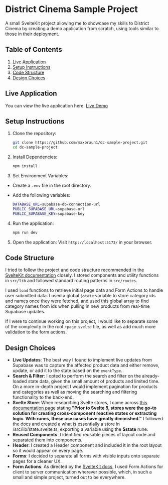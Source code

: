 # District Cinema Sample Project

A small SvelteKit project allowing me to showcase my skills to District Cinema by creating a demo application from scratch, using tools similar to those in their deployment.

## Table of Contents

1. [Live Application](#live-application)
2. [Setup Instructions](#setup-instructions)
3. [Code Structure](#code-structure)
4. [Design Choices](#design-choices)

## Live Application

You can view the live application here: [Live Demo](https://dc-sample-project.vercel.app/)

## Setup Instructions

1. Clone the repository:
   ```bash
   git clone https://github.com/maxbraun1/dc-sample-project.git
   cd dc-sample-project
   ```
2. Install Dependencies:
   ```bash
   npm install
   ```
3. Set Environment Variables:

- Create a `.env` file in the root directory.
- Add the following variables:

  ```bash
  DATABASE_URL=supabase-db-connection-url
  PUBLIC_SUPABASE_URL=supabase-url
  PUBLIC_SUPABASE_KEY=supabase-key
  ```

4. Run the application:
   ```bash
   npm run dev
   ```
5. Open the application: Visit `http://localhost:5173/` in your browser.

## Code Structure

I tried to follow the project and code structure recommended in the [SvelteKit documentation](https://svelte.dev/docs/kit/project-structure) closely. I stored components and utility functions in `src/lib` and followed standard routing patterns in `src/routes`.

I used `load` functions to retrieve initial page data and Form Actions to handle user submitted data. I used a global `$state` variable to store category ids and names once they were fetched, and used this global array to find category names from ids when pulling in new products from real-time Supabase updates.

If I were to continue working on this project, I would like to separate some of the complexity in the root `+page.svelte` file, as well as add much more validation to the form actions.

## Design Choices

- **Live Updates**: The best way I found to implement live updates from Supabase was to capture the affected product data and either remove, update, or add it to the state based on the `eventType`.
- **Search & Filter**: I opted to perform the search and filter on the already-loaded state data, given the small amount of products and limited time. On a more in-depth project I would implement pagination for products and categories as well as moving the searching and filtering functionality to the back-end.
- **Svelte Store**: When researching Svelte stores, I came across [this documentation page](https://svelte.dev/docs/svelte/stores#When-to-use-stores) stating **"Prior to Svelte 5, stores were the go-to solution for creating cross-component reactive states or extracting logic. With runes, these use cases have greatly diminished."** I followed the docs and created a what is essentially a store in /src/lib/state.svelte.ts, exporting a variable using the **$state** rune.
- **Reused Components**: I identified reusable pieces of layout code and separated them into components.
- **Header**: I created a Header component and included it in the root layout so it would appear on every page.
- **Forms**: I decided to separate all forms with visible inputs onto separate pages for a cleaner UX.
- **Form Actions**: As directed by the [SvelteKit docs](https://svelte.dev/docs/kit/form-actions#Alternatives), I used Form Actions for client to server communication wherever possible, which, in such a small and simple project, turned out to be everywhere.
